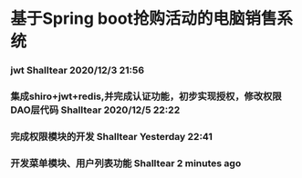 # 基于Spring boot抢购活动的电脑销售系统


### jwt Shalltear 2020/12/3 21:56

### 集成shiro+jwt+redis,并完成认证功能，初步实现授权，修改权限DAO层代码 Shalltear 2020/12/5 22:22

### 完成权限模块的开发 Shalltear Yesterday 22:41

### 开发菜单模块、用户列表功能 Shalltear 2 minutes ago
